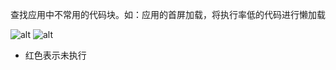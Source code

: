 查找应用中不常用的代码块。如：应用的首屏加载，将执行率低的代码进行懒加载

![alt](https://user-gold-cdn.xitu.io/2019/5/10/16aa1460a6bb9ad0?imageView2/0/w/1280/h/960/format/webp/ignore-error/1)
![alt](https://user-gold-cdn.xitu.io/2019/5/10/16aa1468587ca3b1?imageView2/0/w/1280/h/960/format/webp/ignore-error/1)

- 红色表示未执行
